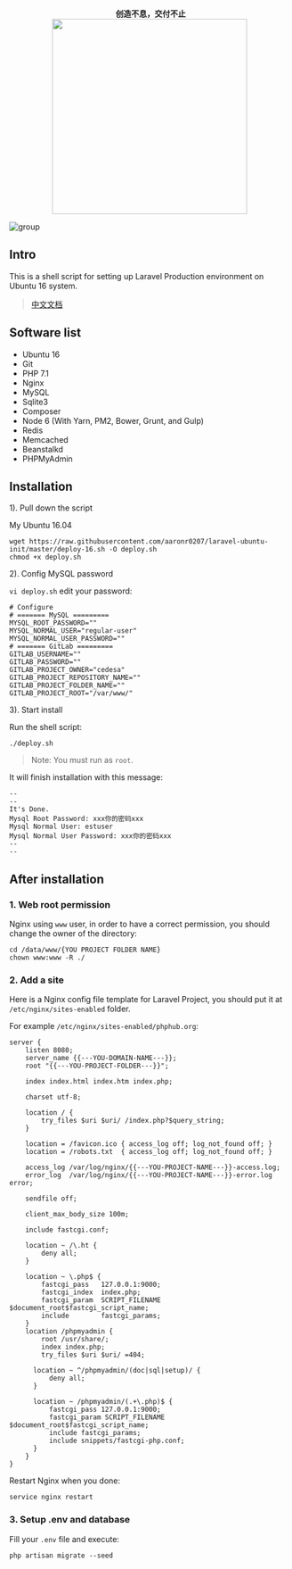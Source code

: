 <p align="center">
  <br>
  <b>创造不息，交付不止</b>
  <br>
  <a href="https://www.yousails.com">
    <img src="https://yousails.com/banners/brand.png" width=350>
  </a>
</p>

![group](https://cloud.githubusercontent.com/assets/324764/18408949/02d3cb2a-7770-11e6-96e2-54bbcfbfa1d1.png)

## Intro

This is a shell script for setting up Laravel Production environment on Ubuntu 16 system.

> [中文文档](https://phphub.org/topics/2814)

## Software list

* Ubuntu 16
* Git
* PHP 7.1
* Nginx
* MySQL
* Sqlite3
* Composer
* Node 6 (With Yarn, PM2, Bower, Grunt, and Gulp)
* Redis
* Memcached
* Beanstalkd
* PHPMyAdmin

## Installation

1). Pull down the script

My Ubuntu 16.04

```
wget https://raw.githubusercontent.com/aaronr0207/laravel-ubuntu-init/master/deploy-16.sh -O deploy.sh
chmod +x deploy.sh
```

2). Config MySQL password

`vi deploy.sh` edit your password:

```
# Configure
# ======= MySQL =========
MYSQL_ROOT_PASSWORD=""
MYSQL_NORMAL_USER="regular-user"
MYSQL_NORMAL_USER_PASSWORD=""
# ======= GitLab =========
GITLAB_USERNAME=""
GITLAB_PASSWORD=""
GITLAB_PROJECT_OWNER="cedesa"
GITLAB_PROJECT_REPOSITORY_NAME=""
GITLAB_PROJECT_FOLDER_NAME=""
GITLAB_PROJECT_ROOT="/var/www/"
```

3). Start install

Run the shell script:

```
./deploy.sh
```

> Note: You must run as `root`.

It will finish installation with this message:

```
--
--
It's Done.
Mysql Root Password: xxx你的密码xxx
Mysql Normal User: estuser
Mysql Normal User Password: xxx你的密码xxx
--
--
```

## After installation

### 1. Web root permission

Nginx using `www` user, in order to have a correct permission, you should change the owner of the directory:

```
cd /data/www/{YOU PROJECT FOLDER NAME}
chown www:www -R ./
```

### 2. Add a site

Here is a Nginx config file template for Laravel Project, you should put it at `/etc/nginx/sites-enabled` folder.

For example `/etc/nginx/sites-enabled/phphub.org`:

```
server {
    listen 8080;
    server_name {{---YOU-DOMAIN-NAME---}};
    root "{{---YOU-PROJECT-FOLDER---}}";

    index index.html index.htm index.php;

    charset utf-8;

    location / {
        try_files $uri $uri/ /index.php?$query_string;
    }

    location = /favicon.ico { access_log off; log_not_found off; }
    location = /robots.txt  { access_log off; log_not_found off; }

    access_log /var/log/nginx/{{---YOU-PROJECT-NAME---}}-access.log;
    error_log  /var/log/nginx/{{---YOU-PROJECT-NAME---}}-error.log error;

    sendfile off;

    client_max_body_size 100m;

    include fastcgi.conf;

    location ~ /\.ht {
        deny all;
    }

    location ~ \.php$ {
        fastcgi_pass   127.0.0.1:9000;
        fastcgi_index  index.php;
        fastcgi_param  SCRIPT_FILENAME  $document_root$fastcgi_script_name;
        include        fastcgi_params;
    }
    location /phpmyadmin {
        root /usr/share/;
        index index.php;
        try_files $uri $uri/ =404;

      location ~ ^/phpmyadmin/(doc|sql|setup)/ {
          deny all;
      }

      location ~ /phpmyadmin/(.+\.php)$ {
          fastcgi_pass 127.0.0.1:9000;
          fastcgi_param SCRIPT_FILENAME $document_root$fastcgi_script_name;
          include fastcgi_params;
          include snippets/fastcgi-php.conf;
      }
    }
}
```

Restart Nginx when you done:

```
service nginx restart
```

### 3. Setup .env and database

Fill your `.env` file and execute:

```
php artisan migrate --seed
```



